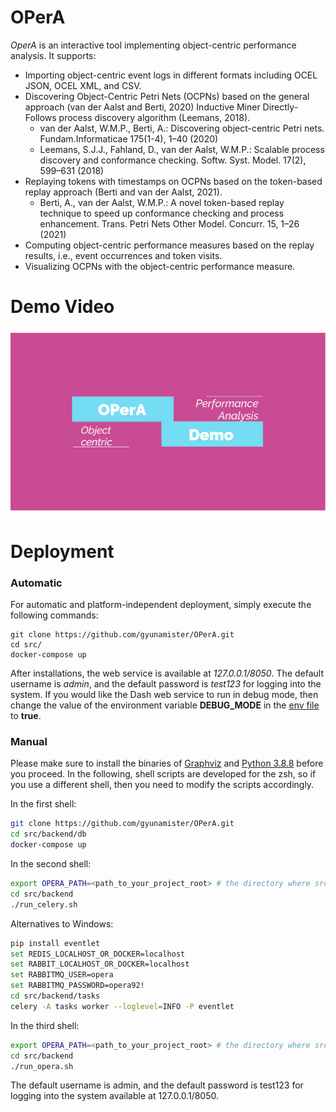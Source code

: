 # OPerA

*OperA* is an interactive tool implementing object-centric performance analysis. 
It supports:
- Importing object-centric event logs in different formats including OCEL JSON, OCEL XML, and CSV.
- Discovering Object-Centric Petri Nets (OCPNs) based on the general approach (van der Aalst and Berti, 2020) Inductive Miner Directly-Follows process discovery algorithm (Leemans, 2018).
    - van der Aalst, W.M.P., Berti, A.: Discovering object-centric Petri nets. Fundam.Informaticae 175(1-4), 1–40 (2020)
    - Leemans, S.J.J., Fahland, D., van der Aalst, W.M.P.: Scalable process discovery and conformance checking. Softw. Syst. Model. 17(2), 599–631 (2018)
- Replaying tokens with timestamps on OCPNs based on the token-based replay approach (Berti and van der Aalst, 2021).
    - Berti, A., van der Aalst, W.M.P.: A novel token-based replay technique to speed up conformance checking and process enhancement. Trans. Petri Nets Other Model. Concurr. 15, 1–26 (2021)
- Computing object-centric performance measures based on the replay results, i.e., event occurrences and token visits.
- Visualizing OCPNs with the object-centric performance measure.

# Demo Video
[![OperA DEMO VIDEO](resources/images/demo-video.png)](https://youtu.be/Se1vZSD9gxY "OPerA DEMO VIDEO")

# Deployment

### Automatic
For automatic and platform-independent deployment, simply execute the following commands:
```shell script
git clone https://github.com/gyunamister/OPerA.git
cd src/
docker-compose up
```
After installations, the web service is available at *127.0.0.1/8050*. 
The default username is *admin*, and the default password is *test123* for logging into the system.
If you would like the Dash web service to run in debug mode, then change the value of the environment variable **DEBUG_MODE** in the [env file](src/.env) to **true**.

### Manual

Please make sure to install the binaries of [Graphviz](https://graphviz.org/) and [Python 3.8.8](https://www.python.org/downloads/release/python-383/) before you proceed. In the following, shell scripts are developed for the zsh, so if you use a different shell, then you need to modify the scripts accordingly.

In the first shell:

```bash
git clone https://github.com/gyunamister/OPerA.git
cd src/backend/db
docker-compose up
```

In the second shell:

```bash
export OPERA_PATH=<path_to_your_project_root> # the directory where src/ is located
cd src/backend
./run_celery.sh
```

Alternatives to Windows:

```bash
pip install eventlet  
set REDIS_LOCALHOST_OR_DOCKER=localhost
set RABBIT_LOCALHOST_OR_DOCKER=localhost
set RABBITMQ_USER=opera
set RABBITMQ_PASSWORD=opera92! 
cd src/backend/tasks
celery -A tasks worker --loglevel=INFO -P eventlet
```

In the third shell:

```bash
export OPERA_PATH=<path_to_your_project_root> # the directory where src/ is located
cd src/backend
./run_opera.sh
```

The default username is admin, and the default password is test123 for logging into the system available at 127.0.0.1/8050.
